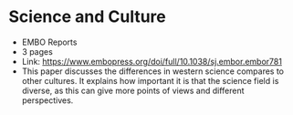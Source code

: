 # Science and Culture
- EMBO Reports
- 3 pages
- Link: https://www.embopress.org/doi/full/10.1038/sj.embor.embor781
- This paper discusses the differences in western science compares to other cultures. It explains how important it is that the science field is diverse, as this can give more points of views and different perspectives.
